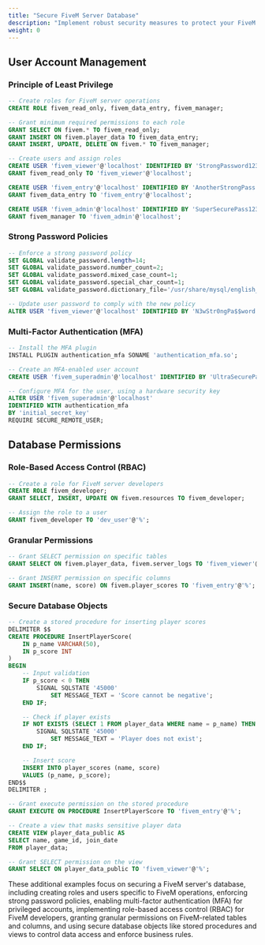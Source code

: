 ```yaml
---
title: "Secure FiveM Server Database"
description: "Implement robust security measures to protect your FiveM server's database from potential attacks and unauthorized access."
weight: 0
---
```


## User Account Management

### Principle of Least Privilege

```sql
-- Create roles for FiveM server operations
CREATE ROLE fivem_read_only, fivem_data_entry, fivem_manager;

-- Grant minimum required permissions to each role
GRANT SELECT ON fivem.* TO fivem_read_only;
GRANT INSERT ON fivem.player_data TO fivem_data_entry;
GRANT INSERT, UPDATE, DELETE ON fivem.* TO fivem_manager;

-- Create users and assign roles
CREATE USER 'fivem_viewer'@'localhost' IDENTIFIED BY 'StrongPassword123!';
GRANT fivem_read_only TO 'fivem_viewer'@'localhost';

CREATE USER 'fivem_entry'@'localhost' IDENTIFIED BY 'AnotherStrongPass!';
GRANT fivem_data_entry TO 'fivem_entry'@'localhost';

CREATE USER 'fivem_admin'@'localhost' IDENTIFIED BY 'SuperSecurePass123!';
GRANT fivem_manager TO 'fivem_admin'@'localhost';
```

### Strong Password Policies

```sql
-- Enforce a strong password policy
SET GLOBAL validate_password.length=14;
SET GLOBAL validate_password.number_count=2;
SET GLOBAL validate_password.mixed_case_count=1;
SET GLOBAL validate_password.special_char_count=1;
SET GLOBAL validate_password.dictionary_file='/usr/share/mysql/english_dictionary.txt';

-- Update user password to comply with the new policy
ALTER USER 'fivem_viewer'@'localhost' IDENTIFIED BY 'N3wStr0ngPa$$word';
```

### Multi-Factor Authentication (MFA)

```sql
-- Install the MFA plugin
INSTALL PLUGIN authentication_mfa SONAME 'authentication_mfa.so';

-- Create an MFA-enabled user account
CREATE USER 'fivem_superadmin'@'localhost' IDENTIFIED BY 'UltraSecurePass123!';

-- Configure MFA for the user, using a hardware security key
ALTER USER 'fivem_superadmin'@'localhost'
IDENTIFIED WITH authentication_mfa
BY 'initial_secret_key'
REQUIRE SECURE_REMOTE_USER;
```

## Database Permissions

### Role-Based Access Control (RBAC)

```sql
-- Create a role for FiveM server developers
CREATE ROLE fivem_developer;
GRANT SELECT, INSERT, UPDATE ON fivem.resources TO fivem_developer;

-- Assign the role to a user
GRANT fivem_developer TO 'dev_user'@'%';
```

### Granular Permissions

```sql
-- Grant SELECT permission on specific tables
GRANT SELECT ON fivem.player_data, fivem.server_logs TO 'fivem_viewer'@'%';

-- Grant INSERT permission on specific columns
GRANT INSERT(name, score) ON fivem.player_scores TO 'fivem_entry'@'%';
```

### Secure Database Objects

```sql
-- Create a stored procedure for inserting player scores
DELIMITER $$
CREATE PROCEDURE InsertPlayerScore(
    IN p_name VARCHAR(50),
    IN p_score INT
)
BEGIN
    -- Input validation
    IF p_score < 0 THEN
        SIGNAL SQLSTATE '45000'
            SET MESSAGE_TEXT = 'Score cannot be negative';
    END IF;

    -- Check if player exists
    IF NOT EXISTS (SELECT 1 FROM player_data WHERE name = p_name) THEN
        SIGNAL SQLSTATE '45000'
            SET MESSAGE_TEXT = 'Player does not exist';
    END IF;

    -- Insert score
    INSERT INTO player_scores (name, score)
    VALUES (p_name, p_score);
END$$
DELIMITER ;

-- Grant execute permission on the stored procedure
GRANT EXECUTE ON PROCEDURE InsertPlayerScore TO 'fivem_entry'@'%';
```

```sql
-- Create a view that masks sensitive player data
CREATE VIEW player_data_public AS
SELECT name, game_id, join_date
FROM player_data;

-- Grant SELECT permission on the view
GRANT SELECT ON player_data_public TO 'fivem_viewer'@'%';
```

These additional examples focus on securing a FiveM server's database, including creating roles and users specific to FiveM operations, enforcing strong password policies, enabling multi-factor authentication (MFA) for privileged accounts, implementing role-based access control (RBAC) for FiveM developers, granting granular permissions on FiveM-related tables and columns, and using secure database objects like stored procedures and views to control data access and enforce business rules.

